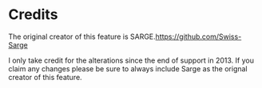 # Credits
The original creator of this feature is SARGE.https://github.com/Swiss-Sarge

I only take credit for the alterations since the end of support in 2013. If you claim any changes please be sure to always include Sarge as the orignal creator of this feature.
